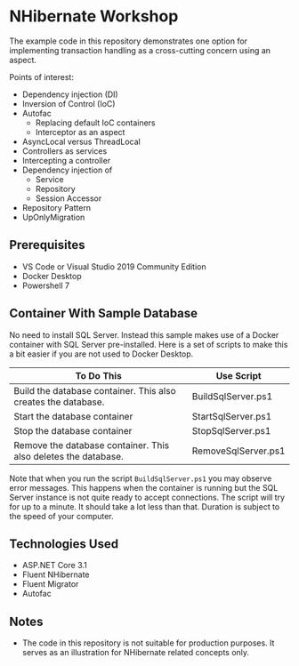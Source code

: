 # NHibernate Workshop

The example code in this repository demonstrates one option for implementing transaction handling as a cross-cutting concern using an aspect.

Points of interest:

* Dependency injection (DI)
* Inversion of Control (IoC)
* Autofac
  * Replacing default IoC containers
  * Interceptor as an aspect
* AsyncLocal versus ThreadLocal
* Controllers as services
* Intercepting a controller
* Dependency injection of
  * Service
  * Repository
  * Session Accessor
* Repository Pattern
* UpOnlyMigration

## Prerequisites

* VS Code or Visual Studio 2019 Community Edition
* Docker Desktop
* Powershell 7

## Container With Sample Database

No need to install SQL Server. Instead this sample makes use of a Docker container with SQL Server pre-installed. Here is a set of scripts to make this a bit easier if you are not used to Docker Desktop.

To Do This | Use Script
-----------|-----------
Build the database container. This also creates the database. | BuildSqlServer.ps1
Start the database container | StartSqlServer.ps1
Stop the database container | StopSqlServer.ps1
Remove the database container. This also deletes the database. | RemoveSqlServer.ps1

Note that when you run the script `BuildSqlServer.ps1` you may observe error messages. This happens when the container is running but the SQL Server instance is not quite ready to accept connections. The script will try for up to a minute. It should take a lot less than that. Duration is subject to the speed of your computer.

## Technologies Used

* ASP.NET Core 3.1
* Fluent NHibernate
* Fluent Migrator
* Autofac

## Notes

* The code in this repository is not suitable for production purposes. It serves as an illustration for NHibernate related concepts only.
